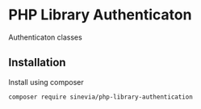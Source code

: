 # PHP Library Authenticaton

Authenticaton classes

## Installation

Install using composer

```
composer require sinevia/php-library-authentication
```
